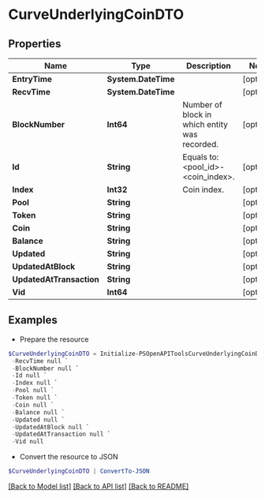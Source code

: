 # CurveUnderlyingCoinDTO
## Properties

Name | Type | Description | Notes
------------ | ------------- | ------------- | -------------
**EntryTime** | **System.DateTime** |  | [optional] 
**RecvTime** | **System.DateTime** |  | [optional] 
**BlockNumber** | **Int64** | Number of block in which entity was recorded. | [optional] 
**Id** | **String** | Equals to: &lt;pool_id&gt;-&lt;coin_index&gt;. | [optional] 
**Index** | **Int32** | Coin index. | [optional] 
**Pool** | **String** |  | [optional] 
**Token** | **String** |  | [optional] 
**Coin** | **String** |  | [optional] 
**Balance** | **String** |  | [optional] 
**Updated** | **String** |  | [optional] 
**UpdatedAtBlock** | **String** |  | [optional] 
**UpdatedAtTransaction** | **String** |  | [optional] 
**Vid** | **Int64** |  | [optional] 

## Examples

- Prepare the resource
```powershell
$CurveUnderlyingCoinDTO = Initialize-PSOpenAPIToolsCurveUnderlyingCoinDTO  -EntryTime null `
 -RecvTime null `
 -BlockNumber null `
 -Id null `
 -Index null `
 -Pool null `
 -Token null `
 -Coin null `
 -Balance null `
 -Updated null `
 -UpdatedAtBlock null `
 -UpdatedAtTransaction null `
 -Vid null
```

- Convert the resource to JSON
```powershell
$CurveUnderlyingCoinDTO | ConvertTo-JSON
```

[[Back to Model list]](../README.md#documentation-for-models) [[Back to API list]](../README.md#documentation-for-api-endpoints) [[Back to README]](../README.md)


